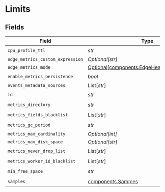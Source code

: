 # Limits


## Fields

| Field                                                                                                | Type                                                                                                 | Required                                                                                             | Description                                                                                          |
| ---------------------------------------------------------------------------------------------------- | ---------------------------------------------------------------------------------------------------- | ---------------------------------------------------------------------------------------------------- | ---------------------------------------------------------------------------------------------------- |
| `cpu_profile_ttl`                                                                                    | *str*                                                                                                | :heavy_check_mark:                                                                                   | N/A                                                                                                  |
| `edge_metrics_custom_expression`                                                                     | *Optional[str]*                                                                                      | :heavy_minus_sign:                                                                                   | N/A                                                                                                  |
| `edge_metrics_mode`                                                                                  | [Optional[components.EdgeHeartbeatMetricsMode]](../../models/components/edgeheartbeatmetricsmode.md) | :heavy_minus_sign:                                                                                   | N/A                                                                                                  |
| `enable_metrics_persistence`                                                                         | *bool*                                                                                               | :heavy_check_mark:                                                                                   | N/A                                                                                                  |
| `events_metadata_sources`                                                                            | List[*str*]                                                                                          | :heavy_minus_sign:                                                                                   | N/A                                                                                                  |
| `id`                                                                                                 | *str*                                                                                                | :heavy_check_mark:                                                                                   | N/A                                                                                                  |
| `metrics_directory`                                                                                  | *str*                                                                                                | :heavy_check_mark:                                                                                   | N/A                                                                                                  |
| `metrics_fields_blacklist`                                                                           | List[*str*]                                                                                          | :heavy_check_mark:                                                                                   | N/A                                                                                                  |
| `metrics_gc_period`                                                                                  | *str*                                                                                                | :heavy_check_mark:                                                                                   | N/A                                                                                                  |
| `metrics_max_cardinality`                                                                            | *Optional[int]*                                                                                      | :heavy_minus_sign:                                                                                   | N/A                                                                                                  |
| `metrics_max_disk_space`                                                                             | *Optional[str]*                                                                                      | :heavy_minus_sign:                                                                                   | N/A                                                                                                  |
| `metrics_never_drop_list`                                                                            | List[*str*]                                                                                          | :heavy_check_mark:                                                                                   | N/A                                                                                                  |
| `metrics_worker_id_blacklist`                                                                        | List[*str*]                                                                                          | :heavy_check_mark:                                                                                   | N/A                                                                                                  |
| `min_free_space`                                                                                     | *str*                                                                                                | :heavy_check_mark:                                                                                   | N/A                                                                                                  |
| `samples`                                                                                            | [components.Samples](../../models/components/samples.md)                                             | :heavy_check_mark:                                                                                   | N/A                                                                                                  |